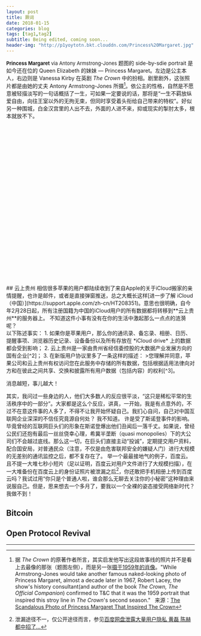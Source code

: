 ```yaml
---
layout: post
title: 厥词
date: 2018-01-15
categories: blog
tags: [tag1,tag2]
subtitle: Being edited, coming soon...
header-img: "http://p1yoytotn.bkt.clouddn.com/Princess%20Margaret.jpg"
---
```

<font size="2"><b>Princess Margaret</b> via Antony Armstrong-Jones</font>
题图的 side-by-sdie portrait 是如今还在位的 Queen Elizabeth 的妹妹 — Princess Margaret。左边是公主本人，右边则是 Vanessa Kirby 在英剧 *The Crown* 中的扮相。剧里剧外，这张照片都是由她的丈夫 Antony Armstrong-Jones 所摄[^1]。依公主的性格，自然是不愿意被轻描淡写的一句话概括了一生，可如果一定要说的话，那将是“一生不羁放纵爱自由，向往王室以外的无拘无束，但同时享受着头衔给自己带来的特权”。好似另一种围城，白金汉宫里的人出不去，外面的人进不来，抑或现实的掣肘太多，根本就放不下。

<br>
<br>
<br>
<br>
<br>
<br>
<br>
<br>
<br>
<br>
<br>
<br>
<br>
<br>
<br>
<br>
<br>
<br>
<br>
<br>
<br>
<br>
<br>
<br>
<br>
## 云上贵州
相信很多苹果的用户都陆续收到了来自Apple的关于iCloud搬家的亲情提醒，也许是邮件，或者是直接弹窗推送，总之大概长这样[进一步了解 iCloud（中国）](https://support.apple.com/zh-cn/HT208351)。意思也很明确，自今年2月28日起，所有注册国籍为中国的iCloud用户的所有数据都将转移到**云上贵州**的服务器上。
不知道这件小事有没有在你的生活中激起那么一点点的涟漪呢？
<br>
以下陈述事实：
1. 如果你是苹果用户，那么你的通讯录、备忘录、相册、日历、提醒事项、浏览器历史记录、设备备份以及所有存放在 *iCloud drive* 上的数据都会受到影响；
2. 云上贵州是一家由贵州省经信委控股的大数据产业发展方向的国有企业[^2]；
3. 在新版用户协议里多了一条这样的描述：
>您理解并同意，苹果公司和云上贵州有权访问您在此服务中存储的所有数据，包括根据适用法律向对方和在彼此之间共享、交换和披露所有用户数据（包括内容）的权利[^3]。

消息越短，事儿越大！

其实，我问过一些身边的人，他们大多数人的反应很平淡，“这只是稀松平常的生活秩序中的一部分”。大家都是这么个反应，讲真，一开始，我是有点意外的，不过不在意这件事的人多了，不得不让我开始怀疑自己。我扪心自问，自己对中国互联网企业深深的不信任究竟源自何处？
我不知道。
许是受了斯诺登事件的影响。毕竟曾经的互联网巨头们的形象在斯诺登爆出他们丑闻后一落千丈。如果说，曾经公民们还抱有最后一丝丝侥幸心理，希冀半垄断（quasi monopolies）下的大公司们不会越过底线。那么这一切，在巨头们直接主动“投诚”，定期提交用户资料，配合国安局，对普通民众（注意，不仅是由危害联邦安全的嫌疑人门）进行大规模的无差别的通讯监控之后，都不复存在了。
举一个最最接地气的例子，百度云。且不提一大堆七秒小短片（足以证明，百度云对用户文件进行了大规模扫描），在一大堆备份在百度云上的身份证照片被泄漏之后[^4]，你还敢把手机相册上传到百度云吗？我试过用“你只是个普通人啦，谁会那么无聊去关注你的小秘密”这种理由来说服自己。但是，思来想去一个多月了，要我以一个全裸的姿态接受网络新时代？我做不到！


## Bitcoin

## Open Protocol Revival






---
[^1]: 据 *The Crown* 的原著作者所言，其实启发他写出这段故事线的照片并不是看上去最像的那张（题图左侧），而是另一张[摄于1959年的肖像](http://p1yoytotn.bkt.clouddn.com/princess%20margaret%201959.JPG)。"While Armstrong-Jones would take another famous naked-looking photo of Princess Margaret, almost a decade later in 1967, Robert Lacey, the show's history consultant(and author of the book *The Crown, The Official Companion*) confirmed to T&C that it was the 1959 portrait that inspired this stroy line in *The Crown*'s second season." &nbsp; 来源：[The Scandalous Photo of Princess Margaret That Inspired The Crown](http://www.townandcountrymag.com/society/tradition/a14417785/princess-margaret-birthday-portrait-the-crown/)
[^2]: 来源：[维基百科：云上贵州](https://zh.wikipedia.org/wiki/云上贵州)
[^3]: [新版本的iCloud中国区协议](https://www.apple.com/legal/internet-services/icloud/cn_si/gcbd-terms.html)和[旧版本的中国区协议](https://www.apple.com/legal/internet-services/icloud/cn_si/terms.html)对照，重点关注**第 V 项，E 条目**。
[^4]: 泄漏途径不一，仅公开途径而言，参见[百度网盘泄露大量用户隐私 黄磊 陈赫都中招了...](http://tech.sina.com.cn/i/2017-07-21/doc-ifyihrmf3115991.shtml)
